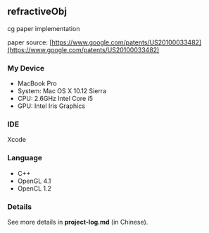 ## refractiveObj

cg paper implementation

paper source: [https://www.google.com/patents/US20100033482](https://www.google.com/patents/US20100033482)

### My Device

- MacBook Pro
- System: Mac OS X 10.12 Sierra
- CPU: 2.6GHz Intel Core i5
- GPU: Intel Iris Graphics

### IDE

Xcode

### Language

- C++
- OpenGL 4.1
- OpenCL 1.2

### Details

See more details in **project-log.md** (in Chinese).